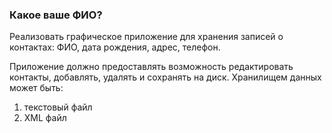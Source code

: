### Какое ваше ФИО?
Реализовать графическое приложение для хранения записей о контактах: ФИО, дата рождения, адрес, телефон. 

Приложение должно предоставлять возможность редактировать контакты, добавлять, удалять и сохранять на диск. Хранилищем данных может быть:
1. текстовый файл
2. XML файл